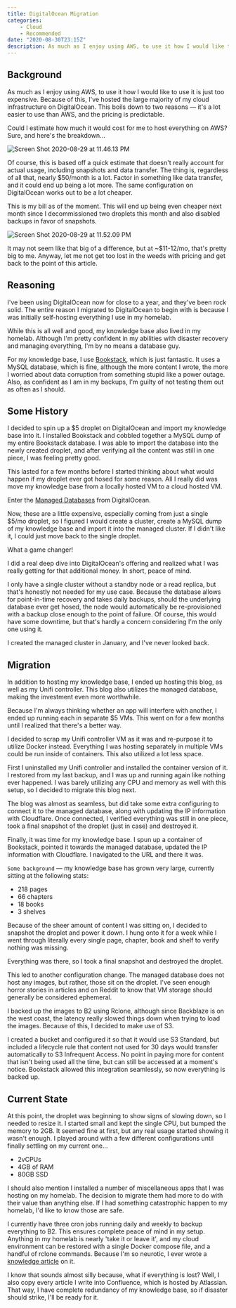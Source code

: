 ```yaml
---
title: DigitalOcean Migration
categories:
    - Cloud
    - Recommended
date: "2020-08-30T23:15Z"
description: As much as I enjoy using AWS, to use it how I would like to use it is just too expensive.
---
```



## Background

As much as I enjoy using AWS, to use it how I would like to use it is just too expensive. Because of this, I've hosted the large majority of my cloud infrastructure on DigitalOcean. This boils down to two reasons — it's a lot easier to use than AWS, and the pricing is predictable.

Could I estimate how much it would cost for me to host everything on AWS? Sure, and here's the breakdown...

![Screen Shot 2020-08-29 at 11.46.13 PM](https://cdn.levine.io/uploads/images/gallery/2022-09//08/Screen-Shot-2020-08-29-at-11.46.13-PM.png)

Of course, this is based off a quick estimate that doesn't really account for actual usage, including snapshots and data transfer. The thing is, regardless of all that, nearly $50/month is a lot. Factor in something like data transfer, and it could end up being a lot more. The same configuration on DigitalOcean works out to be a lot cheaper.

This is my bill as of the moment. This will end up being even cheaper next month since I decommissioned two droplets this month and also disabled backups in favor of snapshots.

![Screen Shot 2020-08-29 at 11.52.09 PM](https://cdn.levine.io/uploads/images/gallery/2022-09//08/Screen-Shot-2020-08-29-at-11.52.09-PM.png)

It may not seem like that big of a difference, but at ~$11-12/mo, that's pretty big to me. Anyway, let me not get too lost in the weeds with pricing and get back to the point of this article.

## Reasoning

I've been using DigitalOcean now for close to a year, and they've been rock solid. The entire reason I migrated to DigitalOcean to begin with is because I was initially self-hosting everything I use in my homelab.

While this is all well and good, my knowledge base also lived in my homelab. Although I'm pretty confident in my abilities with disaster recovery and managing everything, I'm by no means a database guy.

For my knowledge base, I use [Bookstack](https://bookstackapp.com), which is just fantastic. It uses a MySQL database, which is fine, although the more content I wrote, the more I worried about data corruption from something stupid like a power outage. Also, as confident as I am in my backups, I'm guilty of not testing them out as often as I should.

## Some History

I decided to spin up a $5 droplet on DigitalOcean and import my knowledge base into it. I installed Bookstack and cobbled together a MySQL dump of my entire Bookstack database. I was able to import the database into the newly created droplet, and after verifying all the content was still in one piece, I was feeling pretty good.

This lasted for a few months before I started thinking about what would happen if my droplet ever got hosed for some reason. All I really did was move my knowledge base from a locally hosted VM to a cloud hosted VM.

Enter the [Managed Databases](https://www.digitalocean.com/products/managed-databases/) from DigitalOcean.

Now, these are a little expensive, especially coming from just a single $5/mo droplet, so I figured I would create a cluster, create a MySQL dump of my knowledge base and import it into the managed cluster. If I didn't like it, I could just move back to the single droplet.

What a game changer!

I did a real deep dive into DigitalOcean's offering and realized what I was really getting for that additional money. In short, peace of mind.

I only have a single cluster without a standby node or a read replica, but that's honestly not needed for my use case. Because the database allows for point-in-time recovery and takes daily backups, should the underlying database ever get hosed, the node would automatically be re-provisioned with a backup close enough to the point of failure. Of course, this would have some downtime, but that's hardly a concern considering I'm the only one using it.

I created the managed cluster in January, and I've never looked back.

## Migration

In addition to hosting my knowledge base, I ended up hosting this blog, as well as my Unifi controller. This blog also utilizes the managed database, making the investment even more worthwhile.

Because I'm always thinking whether an app will interfere with another, I ended up running each in separate $5 VMs. This went on for a few months until I realized that there's a better way.

I decided to scrap my Unifi controller VM as it was and re-purpose it to utilize Docker instead. Everything I was hosting separately in multiple VMs could be run inside of containers. This also utilized a lot less space.

First I uninstalled my Unifi controller and installed the container version of it. I restored from my last backup, and I was up and running again like nothing ever happened. I was barely utilizing any CPU and memory as well with this setup, so I decided to migrate this blog next.

The blog was almost as seamless, but did take some extra configuring to connect it to the managed database, along with updating the IP information with Cloudflare. Once connected, I verified everything was still in one piece, took a final snapshot of the droplet (just in case) and destroyed it.

Finally, it was time for my knowledge base. I spun up a container of Bookstack, pointed it towards the managed database, updated the IP information with Cloudflare. I navigated to the URL and there it was.

`Some background` — my knowledge base has grown very large, currently sitting at the following stats:

* 218 pages
* 66 chapters
* 18 books
* 3 shelves

Because of the sheer amount of content I was sitting on, I decided to snapshot the droplet and power it down. I hung onto it for a week while I went through literally every single page, chapter, book and shelf to verify nothing was missing.

Everything was there, so I took a final snapshot and destroyed the droplet.

This led to another configuration change. The managed database does not host any images, but rather, those sit on the droplet. I've seen enough horror stories in articles and on Reddit to know that VM storage should generally be considered ephemeral.

I backed up the images to B2 using Rclone, although since Backblaze is on the west coast, the latency really slowed things down when trying to load the images. Because of this, I decided to make use of S3.

I created a bucket and configured it so that it would use S3 Standard, but included a lifecycle rule that content not used for 30 days would transfer automatically to S3 Infrequent Access. No point in paying more for content that isn't being used all the time, but can still be accessed at a moment's notice. Bookstack allowed this integration seamlessly, so now everything is backed up.

## Current State

At this point, the droplet was beginning to show signs of slowing down, so I needed to resize it. I started small and kept the single CPU, but bumped the memory to 2GB. It seemed fine at first, but any real usage started showing it wasn't enough. I played around with a few different configurations until finally settling on my current one...

* 2vCPUs
* 4GB of RAM
* 80GB SSD

I should also mention I installed a number of miscellaneous apps that I was hosting on my homelab. The decision to migrate them had more to do with their value than anything else. If I had something catastrophic happen to my homelab, I'd like to know those are safe.

I currently have three cron jobs running daily and weekly to backup everything to B2. This ensures complete peace of mind in my setup. Anything in my homelab is nearly 'take it or leave it', and my cloud environment can be restored with a single Docker compose file, and a handful of rclone commands. Because I'm so neurotic, I ever wrote a [knowledge article](https://knowledge.davelevine.io/books/digitalocean/page/how-to-restore-digitalocean-environment) on it.

I know that sounds almost silly because, what if everything is lost? Well, I also copy every article I write into Confluence, which is hosted by Atlassian. That way, I have complete redundancy of my knowledge base, so if disaster should strike, I'll be ready for it.
